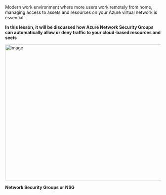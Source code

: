 Modern work environment where more users work remotely from home, managing access to assets and resources on your Azure virtual network is essential.


**In this lesson, it will be discussed how Azure Network Security Groups can automatically allow or deny traffic to your cloud-based resources and seets**



<img width="835" height="440" alt="image" src="https://github.com/user-attachments/assets/8a756ba5-bbd0-4ba3-950f-69731cb58a1c" />


**Network Security Groups or NSG**

